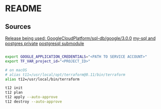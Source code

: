 # README

## Sources

[Release being used: GoogleCloudPlatform/sql-db/google/3.0.0](https://registry.terraform.io/modules/GoogleCloudPlatform/sql-db/google/3.0.0)
[my-sql and postgres private](https://github.com/terraform-google-modules/terraform-google-sql-db/tree/add13c3746692c3bdf926e377e1548d727c59d18/examples/mysql-and-postgres-private)
[postgresql submodule](https://github.com/terraform-google-modules/terraform-google-sql-db/tree/add13c3746692c3bdf926e377e1548d727c59d18/modules/postgresql)

```bash

export GOOGLE_APPLICATION_CREDENTIALS="<PATH TO SERVICE ACCOUNT>"
export TF_VAR_project_id="<PROJECT_ID>"

# on macOS
# alias t11=/usr/local/opt/terraform@0.11/bin/terraform
alias t12=/usr/local/bin/terraform

t12 init
t12 plan
t12 apply --auto-approve
t12 destroy --auto-approve
```
